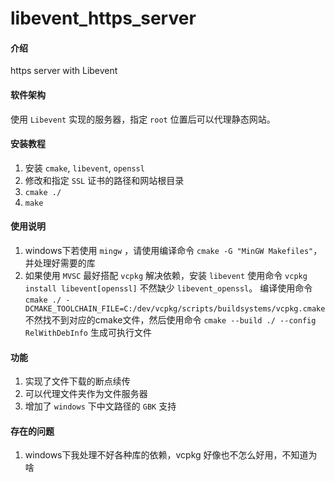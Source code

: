 # libevent_https_server

#### 介绍
https server with Libevent

#### 软件架构

使用 `Libevent` 实现的服务器，指定 `root` 位置后可以代理静态网站。


#### 安装教程

1.  安装 `cmake`, `libevent`, `openssl`
2.  修改和指定 `SSL` 证书的路径和网站根目录
3.  `cmake ./`
4.  `make`

#### 使用说明

1.  windows下若使用 `mingw` ，请使用编译命令 `cmake -G "MinGW Makefiles"`，并处理好需要的库
2. 如果使用 `MVSC` 最好搭配 `vcpkg` 解决依赖，安装 `libevent` 使用命令 `vcpkg install libevent[openssl]` 不然缺少 `libevent_openssl`。 编译使用命令 `cmake ./ -DCMAKE_TOOLCHAIN_FILE=C:/dev/vcpkg/scripts/buildsystems/vcpkg.cmake` 不然找不到对应的cmake文件，然后使用命令 `cmake --build ./ --config RelWithDebInfo` 生成可执行文件

#### 功能

1.  实现了文件下载的断点续传
2.  可以代理文件夹作为文件服务器
3.  增加了 `windows` 下中文路径的 `GBK` 支持


#### 存在的问题

1. windows下我处理不好各种库的依赖，vcpkg 好像也不怎么好用，不知道为啥
